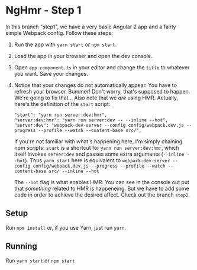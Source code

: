 # NgHmr - Step 1

In this branch "step1", we have a very basic Angular 2 app and a fairly simple Webpack config.
Follow these steps:
1. Run the app with `yarn start` or `npm start`.
2. Load the app in your browser and open the dev console.
3. Open `app.component.ts` in your editor and change the `title` to whatever you want. Save your changes.
4. Notice that your changes do not automatically appear. You have to refresh your browser. Bummer!
   Don't worry, that's supposed to happen. We're going to fix that...
   Also note that we _are_ using HMR. Actually, here's the definition of the `start` script:

   ```
   "start": "yarn run server:dev:hmr",
   "server:dev:hmr": "yarn run server:dev -- --inline --hot",
   "server:dev": "webpack-dev-server --config config/webpack.dev.js --progress --profile --watch --content-base src/",
   ```

   If you're not familiar with what's happening here, I'm simply chaining npm scripts:
   `start` is a shortcut for `yarn run server:dev:hmr`, which itself invokes `server:dev` and passes some extra arguments (`--inline --hot`).
   Thus `yarn start` here is equivalent to `webpack-dev-server --config config/webpack.dev.js --progress --profile --watch --content-base src/ --inline --hot`

   The `--hot` flag is what enables HMR. You can see in the console out put that _something_ related to HMR is happeneing. But we have
   to add some code in order to achieve the desired affect. Check out the branch `step2`.

## Setup
Run `npm install` or, if you use Yarn, just run `yarn`.

## Running
Run `yarn start` or `npm start`

